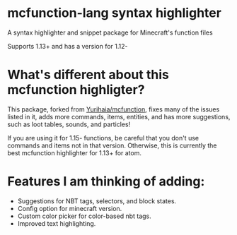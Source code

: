 # mcfunction-lang syntax highlighter

A syntax highlighter and snippet package for Minecraft's function files

Supports 1.13+ and has a version for 1.12-

# What's different about this mcfunction highligter?

This package, forked from [Yurihaia/mcfunction](https://github.com/Yurihaia/mcfunction), fixes many of the issues listed in it, adds more commands, items, entities, and has more suggestions, such as loot tables, sounds, and particles!

If you are using it for 1.15- functions, be careful that you don't use commands and items not in that version. Otherwise, this is currently the best mcfunction highlighter for 1.13+ for atom.

# Features I am thinking of adding:

- Suggestions for NBT tags, selectors, and block states.
- Config option for minecraft version.
- Custom color picker for color-based nbt tags.
- Improved text highlighting.
